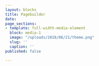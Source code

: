 ```yaml
---
layout: blocks
title: Pagebuilder
date: 
page_sections:
- template: full-width-media-element
  block: media-1
  image: "/uploads/2018/06/21/theme.png"
  slug: ''
  caption: ''
published: false

---
```

